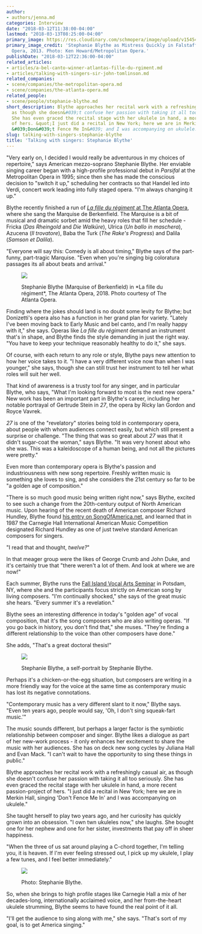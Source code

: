 ```yaml
---
author:
- authors/jenna.md
categories: Interview
date: "2018-03-12T11:38:00-04:00"
lastmod: "2018-03-13T08:25:00-04:00"
primary_image: https://res.cloudinary.com/schmopera/image/upload/v1545409169/media/webhook-uploads/1520890383702/BlytheQuickly.jpg.jpg
primary_image_credit: 'Stephanie Blythe as Mistress Quickly in Falstaff, The Metropolitan
  Opera, 2013. Photo: Ken Howard/Metropolitan Opera.'
publishDate: "2018-03-12T22:36:00-04:00"
related_articles:
- articles/a-bel-canto-winner-atlantas-fille-du-rgiment.md
- articles/talking-with-singers-sir-john-tomlinson.md
related_companies:
- scene/companies/the-metropolitan-opera.md
- scene/companies/the-atlanta-opera.md
related_people:
- scene/people/stephanie-blythe.md
short_description: Blythe approaches her recital work with a refreshingly casual air,
  as though she doesn&#039;t confuse her passion with taking it all too seriously.
  She has even graced the recital stage with her ukulele in hand, a more recent passion-project
  of hers. &quot;I just did a recital in New York; here we are in Merkin Hall, singing
  &#039;Don&#039;t Fence Me In&#039; and I was accompanying on ukulele.&quot;
slug: talking-with-singers-stephanie-blythe
title: 'Talking with singers: Stephanie Blythe'
---
```


"Very early on, I decided I would really be adventurous in my choices of repertoire," says American mezzo-soprano Stephanie Blythe. Her enviable singing career began with a high-profile professional debut in *Parsifal* at the Metropolitan Opera in 1995; since then she has made the conscious decision to "switch it up," scheduling her contracts so that Handel led into Verdi, concert work leading into fully staged opera. "I'm always changing it up."

Blythe recently finished a run of [*La fille du régiment* at The Atlanta Opera](/a-bel-canto-winner-atlantas-fille-du-régiment/), where she sang the Marquise de Berkenfield. The Marquise is a bit of musical and dramatic sorbet amid the heavy roles that fill her schedule - Fricka (*Das Rheingold* and *Die Walküre*), Ulrica (*Un ballo in maschera*), Azucena (*Il trovatore*), Baba the Turk (*The Rake's Progress*) and Dalila (*Samson et Dalila*).

"Everyone will say this: Comedy is all about timing," Blythe says of the part-funny, part-tragic Marquise. "Even when you're singing big coloratura passages its all about beats and arrival." 

<figure data-type="image">

![](https://res.cloudinary.com/schmopera/image/upload/v1545409169/media/webhook-uploads/1520867140483/JB4A0507.jpg.jpg)
<figcaption>Stephanie Blythe (Marquise of Berkenfield) in *La fille du régiment*, The Atlanta Opera, 2018. Photo courtesy of The Atlanta Opera.</figcaption>
</figure>

Finding where the jokes should land is no doubt some levity for Blythe; but Donizetti's opera also has a function in her grand plan for variety. "Lately I've been moving back to Early Music and bel canto, and I'm really happy with it," she says. Operas like *La fille du régiment* demand an instrument that's in shape, and Blythe finds the style demanding in just the right way. "You have to keep your technique reasonably healthy to do it," she says.

Of course, with each return to any role or style, Blythe pays new attention to how her voice takes to it. "I have a very different voice now than when I was younger," she says, though she can still trust her instrument to tell her what roles will suit her well.

That kind of awareness is a trusty tool for any singer, and in particular Blythe, who says, "What I'm looking forward to most is the next new opera." New work has been an important part in Blythe's career, including her notable portrayal of Gertrude Stein in *27*, the opera by Ricky Ian Gordon and Royce Vavrek.

*27* is one of the "revelatory" stories being told in contemporary opera, about people with whom audiences connect easily, but which still present a surprise or challenge. "The thing that was so great about *27* was that it didn't sugar-coat the woman," says Blythe. "It was very honest about who she was. This was a kaleidoscope of a human being, and not all the pictures were pretty."

Even more than contemporary opera is Blythe's passion and industriousness with new song repertoire. Freshly written music is something she loves to sing, and she considers the 21st century so far to be "a golden age of composition."

"There is so much good music being written right now," says Blythe, excited to see such a change from the 20th-century output of North American music. Upon hearing of the recent death of American composer Richard Hundley, Blythe found [his entry on SongOfAmerica.net](http://www.songofamerica.net/composer/hundley-richard), and learned that in 1987 the Carnegie Hall International American Music Competition designated Richard Hundley as one of just twelve standard American composers for singers.

"I read that and thought, *twelve?*"

In that meager group were the likes of George Crumb and John Duke, and it's certainly true that "there weren't a lot of them. And look at where we are now!"

Each summer, Blythe runs the [Fall Island Vocal Arts Seminar](http://www.fallisland.org/) in Potsdam, NY, where she and the participants focus strictly on American song by living composers. "I'm continually shocked," she says of the great music she hears. "Every summer it's a revelation."

Blythe sees an interesting difference in today's "golden age" of vocal composition, that it's the song composers who are also writing operas. "If you go back in history, you don't find that," she muses. "They're finding a different relationship to the voice than other composers have done."

She adds, "That's a great doctoral thesis!"

<figure data-type="image">

![](https://res.cloudinary.com/schmopera/image/upload/v1545409169/media/webhook-uploads/1520870078424/resized---SB2-Stephanie-Blythe.jpg.jpg)
<figcaption>Stephanie Blythe, a self-portrait by Stephanie Blythe.</figcaption>
</figure>

Perhaps it's a chicken-or-the-egg situation, but composers are writing in a more friendly way for the voice at the same time as contemporary music has lost its negative connotations. 

"Contemporary music has a very different slant to it now," Blythe says. "Even ten years ago, people would say, 'Oh, I don't sing squeak-fart music.'"

The music sounds different, but perhaps a larger factor is the symbiotic relationship between composer and singer. Blythe likes a dialogue as part of her new-work process - it only enhances her excitement to share the music with her audiences. She has on deck new song cycles by Juliana Hall and Evan Mack. "I can't wait to have the opportunity to sing these things in public."

Blythe approaches her recital work with a refreshingly casual air, as though she doesn't confuse her passion with taking it all too seriously. She has even graced the recital stage with her ukulele in hand, a more recent passion-project of hers. "I just did a recital in New York; here we are in Merkin Hall, singing 'Don't Fence Me In' and I was accompanying on ukulele."

She taught herself to play two years ago, and her curiosity has quickly grown into an obsession. "I own twn ukuleles now," she laughs. She bought one for her nephew and one for her sister, investments that pay off in sheer happiness. 

"When the three of us sat around playing a C-chord together, I'm telling you, it is heaven. If I'm ever feeling stressed out, I pick up my ukulele, I play a few tunes, and I feel better immediately."

<figure data-type="image">

![](https://res.cloudinary.com/schmopera/image/upload/v1545409169/media/webhook-uploads/1520890899828/Hi-res.jpg.jpg)
<figcaption>Photo: Stephanie Blythe.</figcaption>
</figure>

So, when she brings to high profile stages like Carnegie Hall a mix of her decades-long, internationally acclaimed voice, and her from-the-heart ukulele strumming, Blythe seems to have found the real point of it all.

"I'll get the audience to sing along with me," she says. "That's sort of my goal, is to get America singing."
